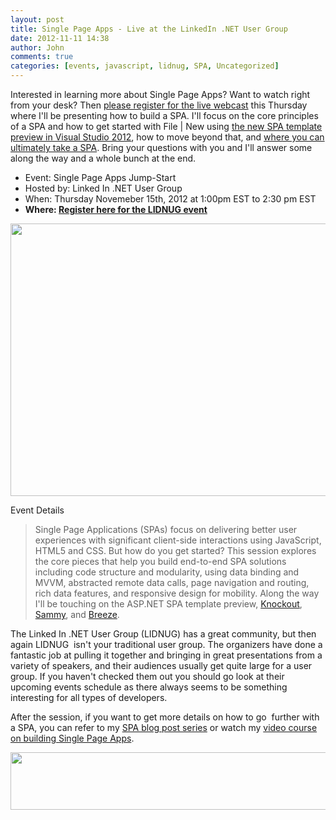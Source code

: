 ```yaml
---
layout: post
title: Single Page Apps - Live at the LinkedIn .NET User Group
date: 2012-11-11 14:38
author: John
comments: true
categories: [events, javascript, lidnug, SPA, Uncategorized]
---
```

Interested in learning more about Single Page Apps? Want to watch right from your desk? Then <a href="http://lidnug-johnpapa-spa.eventbrite.com/" target="_blank">please register for the live webcast</a> this Thursday where I'll be presenting how to build a SPA. I'll focus on the core principles of a SPA and how to get started with File | New using <a href="http://www.johnpapa.net/insidespatemplate/" target="_blank">the new SPA template preview in Visual Studio 2012</a>, how to move beyond that, and <a href="http://jpapa.me/codecamperdemo" target="_blank">where you can ultimately take a SPA</a>. Bring your questions with you and I'll answer some along the way and a whole bunch at the end.
<ul>
	<li>Event: Single Page Apps Jump-Start</li>
	<li>Hosted by: Linked In .NET User Group</li>
	<li>When: Thursday Novemeber 15th, 2012 at 1:00pm EST to 2:30 pm EST</li>
	<li><strong>Where: <a href="http://lidnug-johnpapa-spa.eventbrite.com/" target="_blank">Register here for the LIDNUG event</a></strong></li>
</ul>
<a href="http://www.johnpapa.net/single-page-apps-live-at-the-linkedin-net-user-group/11-11-2012-9-28-58-am-2/" rel="attachment wp-att-9701"><img class="aligncenter size-large wp-image-9701" title="CCJS1" src="http://www.johnpapa.net/wp-content/uploads/2012/11/11-11-2012-9-28-58-AM1-600x436.png" alt="" width="600" height="436" /></a>

Event Details
<blockquote>Single Page Applications (SPAs) focus on delivering better user experiences with significant client-side interactions using JavaScript, HTML5 and CSS. But how do you get started? This session explores the core pieces that help you build end-to-end SPA solutions including code structure and modularity, using data binding and MVVM, abstracted remote data calls, page navigation and routing, rich data features, and responsive design for mobility. Along the way I'll be touching on the ASP.NET SPA template preview, <a href="http://knockoutjs.com" target="_blank">Knockout</a>, <a href="http://sammyjs.org" target="_blank">Sammy</a>, and <a href="http://breezejs.com" target="_blank">Breeze</a>.</blockquote>
The Linked In .NET User Group (LIDNUG) has a great community, but then again LIDNUG  isn't your traditional user group. The organizers have done a fantastic job at pulling it together and bringing in great presentations from a variety of speakers, and their audiences usually get quite large for a user group. If you haven't checked them out you should go look at their upcoming events schedule as there always seems to be something interesting for all types of developers.

After the session, if you want to get more details on how to go  further with a SPA, you can refer to my <a href="http://www.johnpapa.net/building-single-page-apps-with-knockout-jquery-and-web-api-ndash-the-story-begins" target="_blank">SPA blog post series</a> or watch my <a href="http://jpapa.me/spaps" target="_blank">video course on building Single Page Apps</a>.

<a href="http://jpapa.me/spaps" target="_blank"><img title="spaps" src="http://www.johnpapa.net/wp-content/uploads/2012/11/spaps1.png" alt="" width="508" height="92" /></a>

&nbsp;
